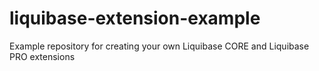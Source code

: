 # liquibase-extension-example
Example repository for creating your own Liquibase CORE and Liquibase PRO extensions

